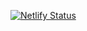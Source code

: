 [![Netlify Status](https://api.netlify.com/api/v1/badges/c00bd939-a128-4266-b661-9cc395081a5c/deploy-status)](https://app.netlify.com/sites/ruslan-shmidt/deploys)
